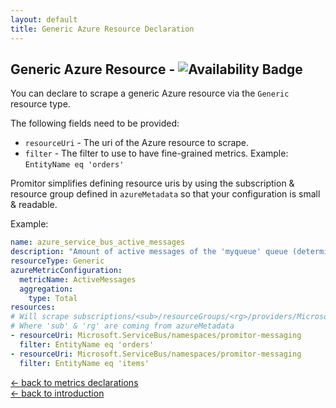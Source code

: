 ```yaml
---
layout: default
title: Generic Azure Resource Declaration
---
```


## Generic Azure Resource - ![Availability Badge](https://img.shields.io/badge/Available%20Starting-v0.2-green.svg)

You can declare to scrape a generic Azure resource via the `Generic` resource type.

The following fields need to be provided:

- `resourceUri` - The uri of the Azure resource to scrape.
- `filter` - The filter to use to have fine-grained metrics. Example:
  `EntityName eq 'orders'`

Promitor simplifies defining resource uris by using the subscription & resource
group defined in `azureMetadata` so that your configuration is small & readable.

Example:

```yaml
name: azure_service_bus_active_messages
description: "Amount of active messages of the 'myqueue' queue (determined with Generic provider)"
resourceType: Generic
azureMetricConfiguration:
  metricName: ActiveMessages
  aggregation:
    type: Total
resources:
# Will scrape subscriptions/<sub>/resourceGroups/<rg>/providers/Microsoft.ServiceBus/namespaces/promitor-messaging
# Where 'sub' & 'rg' are coming from azureMetadata
- resourceUri: Microsoft.ServiceBus/namespaces/promitor-messaging
  filter: EntityName eq 'orders'
- resourceUri: Microsoft.ServiceBus/namespaces/promitor-messaging
  filter: EntityName eq 'items'
```

<!-- markdownlint-disable MD033 -->
[&larr; back to metrics declarations](/configuration/v1.x/metrics)<br />
[&larr; back to introduction](/)
<!-- markdownlint-enable -->
